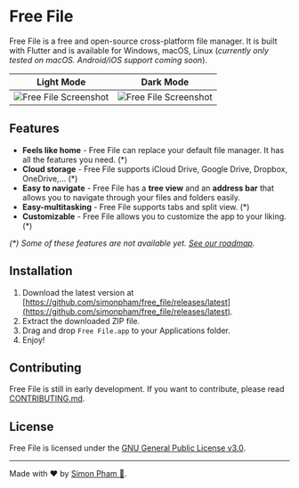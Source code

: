 # Free File

Free File is a free and open-source cross-platform file manager. It is built with Flutter and is available for Windows, macOS, Linux (*currently only tested on macOS. Android/iOS support coming soon*).


| Light Mode                                                                                                          | Dark Mode                                                                                                           |
|---------------------------------------------------------------------------------------------------------------------|---------------------------------------------------------------------------------------------------------------------|
| ![Free File Screenshot](https://github.com/simonpham/free_file/assets/8846657/7b85519a-7769-4161-842a-2a07ef503fec) | ![Free File Screenshot](https://github.com/simonpham/free_file/assets/8846657/78aa896c-ef04-44b9-9c4b-4427d61491a2) |

## Features

- **Feels like home** - Free File can replace your default file manager. It has all the features you need. (*)
- **Cloud storage** - Free File supports iCloud Drive, Google Drive, Dropbox, OneDrive,... (*)
- **Easy to navigate** - Free File has a **tree view** and an **address bar** that allows you to navigate through your files and folders easily.
- **Easy-multitasking** - Free File supports tabs and split view. (*)
- **Customizable** - Free File allows you to customize the app to your liking. (*)

_(*) Some of these features are not available yet. [See our roadmap](https://github.com/users/simonpham/projects/1)._

## Installation

1. Download the latest version at [https://github.com/simonpham/free_file/releases/latest](https://github.com/simonpham/free_file/releases/latest).
2. Extract the downloaded ZIP file.
3. Drag and drop `Free File.app` to your Applications folder.
4. Enjoy!

## Contributing

Free File is still in early development. If you want to contribute, please read [CONTRIBUTING.md](https://github.com/simonpham/free_file/blob/develop/CONTRIBUTING.md).

## License

Free File is licensed under the [GNU General Public License v3.0](https://github.com/simonpham/free_file/blob/develop/LICENSE).

---

Made with ❤️ by [Simon Pham 🦊](https://github.com/simonpham).